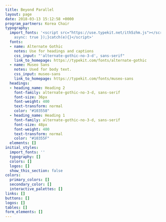 ```yaml
---
title: Beyond Parallel
layout: page
date: 2018-03-13 15:12:58 +0000
program_partners: Korea Chair
typography:
  import_fonts: '<script src="https://use.typekit.net/ith5zhm.js"></script><script>try{Typekit.load({
    async: true });}catch(e){}</script>'
  fonts:
  - name: Alternate Gothic
    notes: Use for headings and captions
    css_input: "'alternate-gothic-no-3-d', sans-serif"
    link_to_homepage: https://typekit.com/fonts/alternate-gothic
  - name: Museo Sans
    notes: Used for body text.
    css_input: museo-sans
    link_to_homepage: https://typekit.com/fonts/museo-sans
  headings:
  - heading_name: Heading 2
    font-family: alternate-gothic-no-3-d, sans-serif
    font-size: 36px
    font-weight: 400
    text-transform: normal
    color: "#103558"
  - heading_name: Heading 1
    font-family: alternate-gothic-no-3-d, sans-serif
    font-size: 48px
    font-weight: 400
    text-transform: normal
    color: "#10355F"
  elements: []
initial_styles:
  import_fonts: ''
  typography: []
  colors: []
  logos: []
  show_this_section: false
colors:
  primary_colors: []
  secondary_color: []
  interactive_palettes: []
links: []
buttons: []
logos: []
tables: []
form_elements: []
---
```

